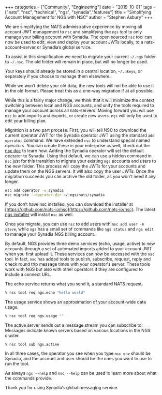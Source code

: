 +++
categories = ["Community", "Engineering"]
date = "2019-10-01"
tags = ["nats", "nsc", "technical", "ngs", "synadia","features"]
title = "Simplifying Account Management for NGS with NSC"
author = "Stephen Asbury"
+++

We are simplifying the NATS administrative experience by moving all account JWT management to `nsc` and simplifying the `ngs` tool to only manage your billing account with Synadia. The open sourced `nsc` tool can now be used to edit, view and deploy your account JWTs locally, to a nats-account-server or Synadia’s global service.

To assist in this simplification we need to migrate your current `~/.ngs` folder to `~/.nsc`. The old folder will remain in place, but will no longer be used.

Your keys should already be stored in a central location, `~/.nkeys`, or separately if you choose to manage them elsewhere.

While we won’t delete your old data, the new tools will not be able to use it in the old format. Please treat this as a one-way migration if at all possible.

While this is a fairly major change, we think that it will minimize the context switching between local and NGS accounts, and unify the tools required to manage your account across all nats-servers. Moving forward you will use `nsc` to add imports and exports, or create new users. `ngs` will only be used to edit your billing plan.

Migration is a two part process. First, you will tell NSC to download the current operator JWT for the Synadia operator JWT using the standard `add operator` command. We have extended `nsc` to understand special named operators. You can create these in your enterprise as well, check out the [nsc doc](https://nats-io.github.io/docs/nats_tools/nsc/) to learn how. Adding the Synadia operator will set the default operator to Synadia. Using that default, we can use a hidden command in `nsc` just for this transition to migrate your existing `ngs` accounts and users to the new folder. This process will copy the JWTs for your accounts and update them on the NGS servers. It will also copy the user JWTs. Once the migration succeeds you can archive the old folder, as you won't need it any longer.

```bash
nsc add operator -u synadia
nsc migrate --operator-dir ~/.ngs/nats/synadia
```

If you don’t have nsc installed, you can download the installer at [https://github.com/nats-io/nsc](https://github.com/nats-io/nsc). The latest [ngs installer](https://github.com/ConnectEverything/ngs-cli) will install `nsc` as well.

Once you migrate, you can use `nsc` to add users with `nsc add user -n steve`, while `ngs` has a small set of commands like `ngs status` and `ngs edit` to manage your Synadia NGS billing account.

By default, NGS provides three demo services (echo, usage, active) to new accounts through a set of automated imports added to your account JWT when you first upload it. These services can now be accessed with the `nsc` tool. In fact, `nsc` has added tools to publish, subscribe, request, reply and check round trip message times with your operator's server. These tools work with NGS but also with other operators if they are configured to include a connect URL.

The echo service returns what you send it, a standard NATS request.

```bash
% nsc tool req ngs.echo "hello world"
```

The usage service shows an approximation of your account-wide data usage.

```bash
% nsc tool req ngs.usage ""
```

The active server sends out a message stream you can subscribe to. Messages indicate known servers based on various locations in the NGS cluster.

```bash
% nsc tool sub ngs.active
```

In all three cases, the operator you see when you type `nsc env` should be Synadia, and the account and user should be the ones you want to use to run the tool.

As always `ngs --help` and `nsc --help` can be used to learn more about what the commands provide.

Thank you for using Synadia’s global messaging service.
